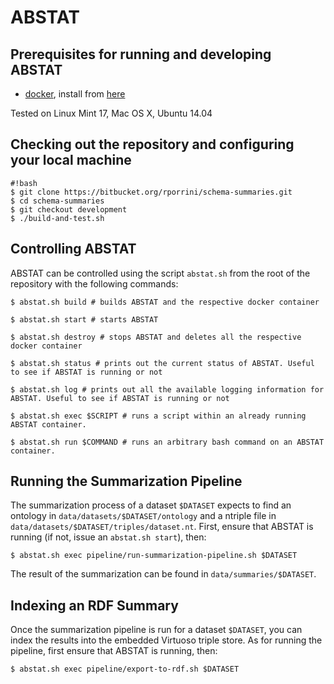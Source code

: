 # ABSTAT

## Prerequisites for running and developing ABSTAT

* [docker](https://docs.docker.com/), install from [here](https://docs.docker.com/installation/)

Tested on Linux Mint 17, Mac OS X, Ubuntu 14.04

## Checking out the repository and configuring your local machine
```
#!bash
$ git clone https://bitbucket.org/rporrini/schema-summaries.git
$ cd schema-summaries
$ git checkout development
$ ./build-and-test.sh
```

## Controlling ABSTAT

ABSTAT can be controlled using the script ```abstat.sh``` from the root of the repository with the following commands:
```
$ abstat.sh build # builds ABSTAT and the respective docker container
```
```
$ abstat.sh start # starts ABSTAT
```
```
$ abstat.sh destroy # stops ABSTAT and deletes all the respective docker container
```
```
$ abstat.sh status # prints out the current status of ABSTAT. Useful to see if ABSTAT is running or not
```
```
$ abstat.sh log # prints out all the available logging information for ABSTAT. Useful to see if ABSTAT is running or not
```
```
$ abstat.sh exec $SCRIPT # runs a script within an already running ABSTAT container.
```
```
$ abstat.sh run $COMMAND # runs an arbitrary bash command on an ABSTAT container.
```

## Running the Summarization Pipeline

The summarization process of a dataset ```$DATASET``` expects to find an ontology in ```data/datasets/$DATASET/ontology``` and a ntriple file in ```data/datasets/$DATASET/triples/dataset.nt```. First, ensure that ABSTAT is running (if not, issue an ```abstat.sh start```), then:
```
$ abstat.sh exec pipeline/run-summarization-pipeline.sh $DATASET
```
The result of the summarization can be found in ```data/summaries/$DATASET```.


## Indexing an RDF Summary

Once the summarization pipeline is run for a dataset ```$DATASET```, you can index the results into the embedded Virtuoso triple store. As for running the pipeline, first ensure that ABSTAT is running, then:
```
$ abstat.sh exec pipeline/export-to-rdf.sh $DATASET
```
